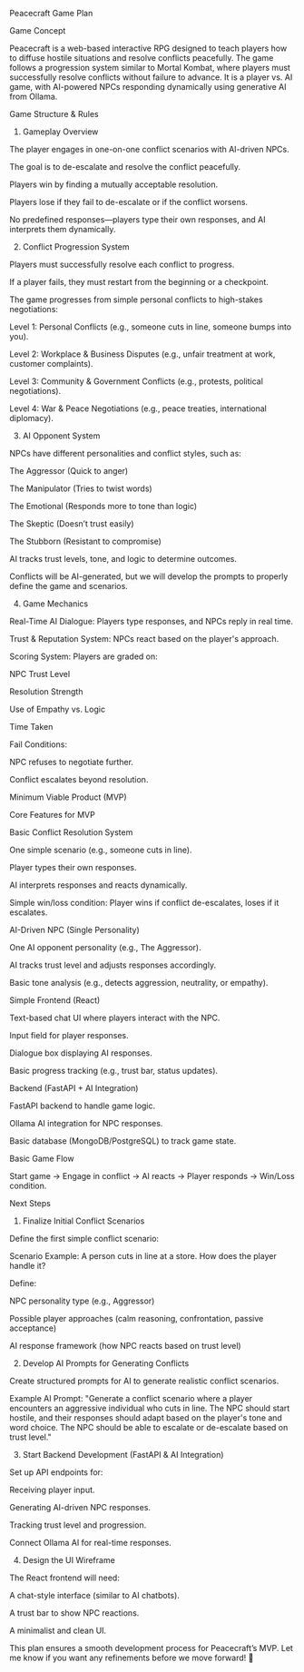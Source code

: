 Peacecraft Game Plan

Game Concept

Peacecraft is a web-based interactive RPG designed to teach players how to diffuse hostile situations and resolve conflicts peacefully. The game follows a progression system similar to Mortal Kombat, where players must successfully resolve conflicts without failure to advance. It is a player vs. AI game, with AI-powered NPCs responding dynamically using generative AI from Ollama.

Game Structure & Rules

1. Gameplay Overview

The player engages in one-on-one conflict scenarios with AI-driven NPCs.

The goal is to de-escalate and resolve the conflict peacefully.

Players win by finding a mutually acceptable resolution.

Players lose if they fail to de-escalate or if the conflict worsens.

No predefined responses—players type their own responses, and AI interprets them dynamically.

2. Conflict Progression System

Players must successfully resolve each conflict to progress.

If a player fails, they must restart from the beginning or a checkpoint.

The game progresses from simple personal conflicts to high-stakes negotiations:

Level 1: Personal Conflicts (e.g., someone cuts in line, someone bumps into you).

Level 2: Workplace & Business Disputes (e.g., unfair treatment at work, customer complaints).

Level 3: Community & Government Conflicts (e.g., protests, political negotiations).

Level 4: War & Peace Negotiations (e.g., peace treaties, international diplomacy).

3. AI Opponent System

NPCs have different personalities and conflict styles, such as:

The Aggressor (Quick to anger)

The Manipulator (Tries to twist words)

The Emotional (Responds more to tone than logic)

The Skeptic (Doesn’t trust easily)

The Stubborn (Resistant to compromise)

AI tracks trust levels, tone, and logic to determine outcomes.

Conflicts will be AI-generated, but we will develop the prompts to properly define the game and scenarios.

4. Game Mechanics

Real-Time AI Dialogue: Players type responses, and NPCs reply in real time.

Trust & Reputation System: NPCs react based on the player's approach.

Scoring System: Players are graded on:

NPC Trust Level

Resolution Strength

Use of Empathy vs. Logic

Time Taken

Fail Conditions:

NPC refuses to negotiate further.

Conflict escalates beyond resolution.

Minimum Viable Product (MVP)

Core Features for MVP

Basic Conflict Resolution System

One simple scenario (e.g., someone cuts in line).

Player types their own responses.

AI interprets responses and reacts dynamically.

Simple win/loss condition: Player wins if conflict de-escalates, loses if it escalates.

AI-Driven NPC (Single Personality)

One AI opponent personality (e.g., The Aggressor).

AI tracks trust level and adjusts responses accordingly.

Basic tone analysis (e.g., detects aggression, neutrality, or empathy).

Simple Frontend (React)

Text-based chat UI where players interact with the NPC.

Input field for player responses.

Dialogue box displaying AI responses.

Basic progress tracking (e.g., trust bar, status updates).

Backend (FastAPI + AI Integration)

FastAPI backend to handle game logic.

Ollama AI integration for NPC responses.

Basic database (MongoDB/PostgreSQL) to track game state.

Basic Game Flow

Start game → Engage in conflict → AI reacts → Player responds → Win/Loss condition.

Next Steps

1. Finalize Initial Conflict Scenarios

Define the first simple conflict scenario:

Scenario Example: A person cuts in line at a store. How does the player handle it?

Define:

NPC personality type (e.g., Aggressor)

Possible player approaches (calm reasoning, confrontation, passive acceptance)

AI response framework (how NPC reacts based on trust level)

2. Develop AI Prompts for Generating Conflicts

Create structured prompts for AI to generate realistic conflict scenarios.

Example AI Prompt:
"Generate a conflict scenario where a player encounters an aggressive individual who cuts in line. The NPC should start hostile, and their responses should adapt based on the player's tone and word choice. The NPC should be able to escalate or de-escalate based on trust level."

3. Start Backend Development (FastAPI & AI Integration)

Set up API endpoints for:

Receiving player input.

Generating AI-driven NPC responses.

Tracking trust level and progression.

Connect Ollama AI for real-time responses.

4. Design the UI Wireframe

The React frontend will need:

A chat-style interface (similar to AI chatbots).

A trust bar to show NPC reactions.

A minimalist and clean UI.

This plan ensures a smooth development process for Peacecraft’s MVP. Let me know if you want any refinements before we move forward! 🚀

